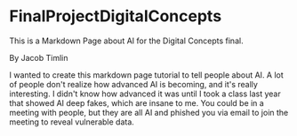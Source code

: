 # FinalProjectDigitalConcepts
This is a Markdown Page about AI for the Digital Concepts final. 

By Jacob Timlin

I wanted to create this markdown page tutorial to tell people about AI. A lot of people don't realize how advanced AI is becoming, and it's really interesting. I didn't know how advanced it was until I took a class last year that showed AI deep fakes, which are insane to me. You could be in a meeting with people, but they are all AI and phished you via email to join the meeting to reveal vulnerable data. 
